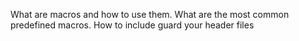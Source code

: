 What are macros and how to use them. What are the most common predefined macros. How to include guard your header files
